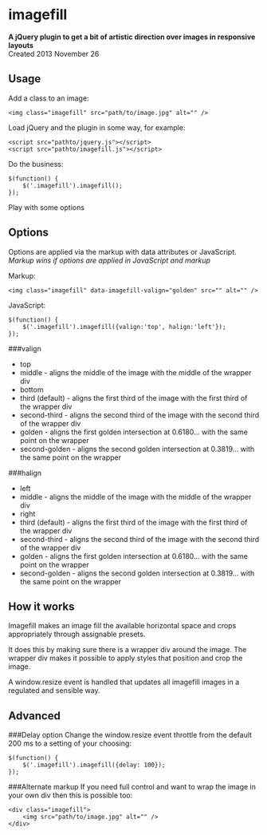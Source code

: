 imagefill
=========

**A jQuery plugin to get a bit of artistic direction over images in responsive layouts**  
Created 2013 November 26

Usage
-----
Add a class to an image:
```
<img class="imagefill" src="path/to/image.jpg" alt="" />
```
Load jQuery and the plugin in some way, for example:
```
<script src="pathto/jquery.js"></script>
<script src="pathto/imagefill.js"></script>
```

Do the business:
```
$(function() {
    $('.imagefill').imagefill();
});
```
Play with some options

Options
-------

Options are applied via the markup with data attributes or JavaScript.  
*Markup wins if options are applied in JavaScript and markup*

Markup:
```
<img class="imagefill" data-imagefill-valign="golden" src="" alt="" />
```

JavaScript:
```
$(function() {
    $('.imagefill').imagefill({valign:'top', halign:'left'});
});
```

###valign
* top
* middle - aligns the middle of the image with the middle of the wrapper div
* bottom
* third (default) - aligns the first third of the image with the first third of the wrapper div
* second-third - aligns the second third of the image with the second third of the wrapper div
* golden - aligns the first golden intersection at 0.6180... with the same point on the wrapper
* second-golden - aligns the second golden intersection at 0.3819... with the same point on the wrapper

###halign
* left
* middle - aligns the middle of the image with the middle of the wrapper div
* right
* third (default) - aligns the first third of the image with the first third of the wrapper div
* second-third - aligns the second third of the image with the second third of the wrapper div
* golden - aligns the first golden intersection at 0.6180... with the same point on the wrapper
* second-golden - aligns the second golden intersection at 0.3819... with the same point on the wrapper


How it works
------------
Imagefill makes an image fill the available horizontal space and crops appropriately through assignable presets.

It does this by making sure there is a wrapper div around the image. The wrapper div makes it possible to apply styles that position and crop the image.

A window.resize event is handled that updates all imagefill images in a regulated and sensible way.


Advanced
--------

###Delay option
Change the window.resize event throttle from the default 200 ms to a setting of your choosing:
```
$(function() {
    $('.imagefill').imagefill({delay: 100});
});
```

###Alternate markup
If you need full control and want to wrap the image in your own div then this is possible too:
```
<div class="imagefill">
    <img src="path/to/image.jpg" alt="" />
</div>
```
